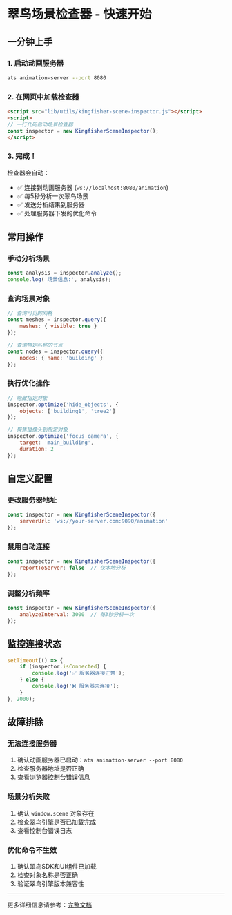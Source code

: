 # 翠鸟场景检查器 - 快速开始

## 一分钟上手

### 1. 启动动画服务器
```bash
ats animation-server --port 8080
```

### 2. 在网页中加载检查器
```html
<script src="lib/utils/kingfisher-scene-inspector.js"></script>
<script>
// 一行代码启动场景检查器
const inspector = new KingfisherSceneInspector();
</script>
```

### 3. 完成！

检查器会自动：
- ✅ 连接到动画服务器 (`ws://localhost:8080/animation`)
- ✅ 每5秒分析一次翠鸟场景
- ✅ 发送分析结果到服务器
- ✅ 处理服务器下发的优化命令

## 常用操作

### 手动分析场景
```javascript
const analysis = inspector.analyze();
console.log('场景信息:', analysis);
```

### 查询场景对象
```javascript
// 查询可见的网格
const meshes = inspector.query({
    meshes: { visible: true }
});

// 查询特定名称的节点
const nodes = inspector.query({
    nodes: { name: 'building' }
});
```

### 执行优化操作
```javascript
// 隐藏指定对象
inspector.optimize('hide_objects', {
    objects: ['building1', 'tree2']
});

// 聚焦摄像头到指定对象
inspector.optimize('focus_camera', {
    target: 'main_building',
    duration: 2
});
```

## 自定义配置

### 更改服务器地址
```javascript
const inspector = new KingfisherSceneInspector({
    serverUrl: 'ws://your-server.com:9090/animation'
});
```

### 禁用自动连接
```javascript
const inspector = new KingfisherSceneInspector({
    reportToServer: false  // 仅本地分析
});
```

### 调整分析频率
```javascript
const inspector = new KingfisherSceneInspector({
    analyzeInterval: 3000  // 每3秒分析一次
});
```

## 监控连接状态

```javascript
setTimeout(() => {
    if (inspector.isConnected) {
        console.log('✅ 服务器连接正常');
    } else {
        console.log('❌ 服务器未连接');
    }
}, 2000);
```

## 故障排除

### 无法连接服务器
1. 确认动画服务器已启动：`ats animation-server --port 8080`
2. 检查服务器地址是否正确
3. 查看浏览器控制台错误信息

### 场景分析失败  
1. 确认 `window.scene` 对象存在
2. 检查翠鸟引擎是否已加载完成
3. 查看控制台错误日志

### 优化命令不生效
1. 确认翠鸟SDK和UI组件已加载
2. 检查对象名称是否正确
3. 验证翠鸟引擎版本兼容性

---

更多详细信息请参考：[完整文档](docs/commands/kingfisher-scene-inspector.md)